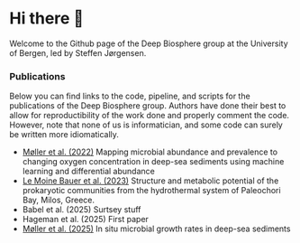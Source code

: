 # Hi there 👋

Welcome to the Github page of the Deep Biosphere group at the University of Bergen, led by Steffen Jørgensen.



### Publications
Below you can find links to the code, pipeline, and scripts for the publications of the Deep Biosphere group. Authors have done their best to allow for reproductibility of the work done and properly comment the code. However, note that none of us is informatician, and some code can surely be written more idiomatically.

- [Møller et al. (2022)](https://github.com/The-deep-biosphere/2022-oxic_response) Mapping microbial abundance and prevalence to changing oxygen concentration in deep-sea sediments using machine learning and differential abundance
- [Le Moine Bauer et al. (2023)](https://github.com/The-deep-biosphere/2023-Milos) Structure and metabolic potential of the prokaryotic communities from the hydrothermal system of Paleochori Bay, Milos, Greece.
- Babel et al. (2025) Surtsey stuff
- Hageman et al. (2025) First paper
- [Møller et al. (2025)]((https://github.com/The-deep-biosphere/2025-GrowthRates)) In situ microbial growth rates in deep-sea sediments



<!--
**Here are some ideas to get you started:**

🙋‍♀️ A short introduction - what is your organization all about?
🌈 Contribution guidelines - how can the community get involved?
👩‍💻 Useful resources - where can the community find your docs? Is there anything else the community should know?
🍿 Fun facts - what does your team eat for breakfast?
🧙 Remember, you can do mighty things with the power of [Markdown](https://docs.github.com/github/writing-on-github/getting-started-with-writing-and-formatting-on-github/basic-writing-and-formatting-syntax)
-->
